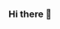 ### Hi there 👋

<!--
**LaraContigo/LaraContigo** is a ✨ _special_ ✨ repository because its `README.md` (this file) appears on your GitHub profile.

Here are some ideas to get you started:

- 🔭 I’m currently working as Trilingual Agent
- 🌱 I’m currently learning a new language! I am learning JavaScript 🤩
- 👯 I’m looking to collaborate with people around the globe! 🌎
- 🤔 I’m looking for help with my Programming Learning.
- 💬 Ask me about languages!
- 📫 How to reach me: lau.mgb@gmail.com
- 😄 Pronouns: All of them (non binary)
- ⚡ Fun fact: I'm weird 👽
-->

